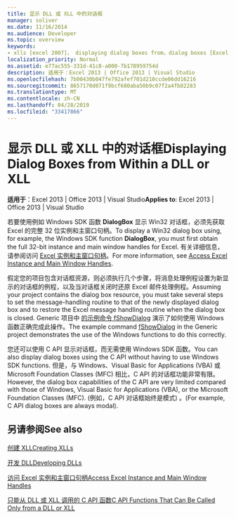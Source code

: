 ```yaml
---
title: 显示 DLL 或 XLL 中的对话框
manager: soliver
ms.date: 11/16/2014
ms.audience: Developer
ms.topic: overview
keywords:
- xlls [excel 2007]， displaying dialog boxes from，dialog boxes [Excel 2007]， displaying from a DLL or XLL，DLL [Excel 2007]， displaying dialog boxes from
localization_priority: Normal
ms.assetid: e77ac555-331d-41c8-a000-7b178959754d
description: 适用于：Excel 2013 | Office 2013 | Visual Studio
ms.openlocfilehash: 7b00430b047fe792afef701d210ccde06dd16216
ms.sourcegitcommit: 8657170d071f9bcf680aba50b9c07f2a4fb82283
ms.translationtype: MT
ms.contentlocale: zh-CN
ms.lasthandoff: 04/28/2019
ms.locfileid: "33417866"
---
```

# <a name="displaying-dialog-boxes-from-within-a-dll-or-xll"></a><span data-ttu-id="a09a6-104">显示 DLL 或 XLL 中的对话框</span><span class="sxs-lookup"><span data-stu-id="a09a6-104">Displaying Dialog Boxes from Within a DLL or XLL</span></span>

 <span data-ttu-id="a09a6-105">**适用于**：Excel 2013 | Office 2013 | Visual Studio</span><span class="sxs-lookup"><span data-stu-id="a09a6-105">**Applies to**: Excel 2013 | Office 2013 | Visual Studio</span></span> 
  
<span data-ttu-id="a09a6-106">若要使用例如 Windows SDK 函数 **DialogBox** 显示 Win32 对话框，必须先获取 Excel 的完整 32 位实例和主窗口句柄。</span><span class="sxs-lookup"><span data-stu-id="a09a6-106">To display a Win32 dialog box using, for example, the Windows SDK function **DialogBox**, you must first obtain the full 32-bit instance and main window handles for Excel.</span></span> <span data-ttu-id="a09a6-107">有关详细信息，请参阅访问 [Excel 实例和主窗口句柄](how-to-access-excel-instance-and-main-window-handles.md)。</span><span class="sxs-lookup"><span data-stu-id="a09a6-107">For more information, see [Access Excel Instance and Main Window Handles](how-to-access-excel-instance-and-main-window-handles.md).</span></span> 
  
<span data-ttu-id="a09a6-108">假定您的项目包含对话框资源，则必须执行几个步骤，将消息处理例程设置为新显示的对话框的例程，以及当对话框关闭时还原 Excel 邮件处理例程。</span><span class="sxs-lookup"><span data-stu-id="a09a6-108">Assuming your project contains the dialog box resource, you must take several steps to set the message-handling routine to that of the newly displayed dialog box and to restore the Excel message handling routine when the dialog box is closed.</span></span> <span data-ttu-id="a09a6-109">Generic 项目中 [的示例命令 fShowDialog](fshowdialog.md) 演示了如何使用 Windows 函数正确完成此操作。</span><span class="sxs-lookup"><span data-stu-id="a09a6-109">The example command [fShowDialog](fshowdialog.md) in the Generic project demonstrates the use of the Windows functions to do this correctly.</span></span> 
  
<span data-ttu-id="a09a6-110">您还可以使用 C API 显示对话框，而无需使用 Windows SDK 函数。</span><span class="sxs-lookup"><span data-stu-id="a09a6-110">You can also display dialog boxes using the C API without having to use Windows SDK functions.</span></span> <span data-ttu-id="a09a6-111">但是，与 Windows、Visual Basic for Applications (VBA) 或 Microsoft Foundation Classes (MFC) 相比，C API 的对话框功能非常有限。</span><span class="sxs-lookup"><span data-stu-id="a09a6-111">However, the dialog box capabilities of the C API are very limited compared with those of Windows, Visual Basic for Applications (VBA), or the Microsoft Foundation Classes (MFC).</span></span> <span data-ttu-id="a09a6-112"> (例如，C API 对话框始终是模式) 。</span><span class="sxs-lookup"><span data-stu-id="a09a6-112">(For example, C API dialog boxes are always modal).</span></span>
  
## <a name="see-also"></a><span data-ttu-id="a09a6-113">另请参阅</span><span class="sxs-lookup"><span data-stu-id="a09a6-113">See also</span></span>



[<span data-ttu-id="a09a6-114">创建 XLL</span><span class="sxs-lookup"><span data-stu-id="a09a6-114">Creating XLLs</span></span>](creating-xlls.md)
  
[<span data-ttu-id="a09a6-115">开发 DLL</span><span class="sxs-lookup"><span data-stu-id="a09a6-115">Developing DLLs</span></span>](developing-dlls.md)
  
[<span data-ttu-id="a09a6-116">访问 Excel 实例和主窗口句柄</span><span class="sxs-lookup"><span data-stu-id="a09a6-116">Access Excel Instance and Main Window Handles</span></span>](how-to-access-excel-instance-and-main-window-handles.md)
  
[<span data-ttu-id="a09a6-117">只能从 DLL 或 XLL 调用的 C API 函数</span><span class="sxs-lookup"><span data-stu-id="a09a6-117">C API Functions That Can Be Called Only from a DLL or XLL</span></span>](c-api-functions-that-can-be-called-only-from-a-dll-or-xll.md)

